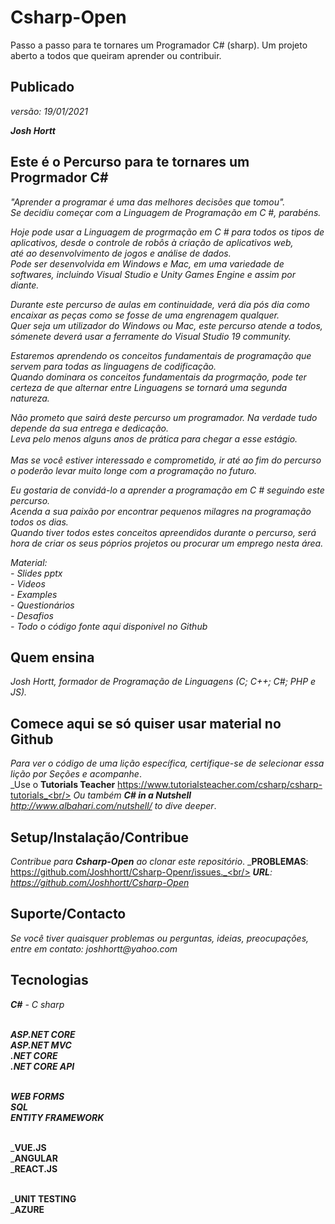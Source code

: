 # Csharp-Open
Passo a passo para te tornares um Programador C# (sharp). Um projeto aberto a todos que queiram aprender ou contribuir.

## Publicado
_versão: 19/01/2021_<br/>

_**Josh Hortt**_

## Este é o Percurso para te tornares um Progrmador C#

_"Aprender a programar é uma das melhores decisões que tomou"._<br/>
_Se decidiu começar com a Linguagem de Programação em C #, parabéns._<br/> 

_Hoje pode usar a Linguagem de progrmação em C # para todos os tipos de aplicativos, desde o controle de robôs à criação de aplicativos web,_<br/>
_até ao desenvolvimento de jogos e análise de dados._<br/>
_Pode ser desenvolvida em Windows e Mac, em uma variedade de softwares, incluindo Visual Studio e Unity Games Engine e assim por diante._<br/>

_Durante este percurso de aulas em continuidade, verá dia pós dia como encaixar as peças como se fosse de uma engrenagem qualquer._<br/>
_Quer seja um utilizador do Windows ou Mac, este percurso atende a todos, sómenete deverá usar a ferramente do Visual Studio 19 community._<br/>

_Estaremos aprendendo os conceitos fundamentais de programação que servem para todas as linguagens de codificação._<br/> 
_Quando dominara os conceitos fundamentais da progrmação, pode ter certeza de que alternar entre Linguagens se tornará uma segunda natureza._<br/>

_Não prometo que sairá deste percurso um programador. Na verdade tudo depende da sua entrega e dedicação._<br/> 
_Leva pelo menos alguns anos de prática para chegar a esse estágio._<br/>  
_Mas se você estiver interessado e comprometido, ir até ao fim do percurso o poderão levar muito longe com a programação no futuro._<br/>

_Eu gostaria de convidá-lo a aprender a programação em C # seguindo este percurso._<br/>
_Acenda a sua paixão por encontrar pequenos milagres na programação todos os dias._<br/>
_Quando tiver todos estes conceitos apreendidos durante o percurso, será hora de criar os seus póprios projetos ou procurar um emprego nesta área._

_Material:_<br/>
_- Slides pptx_<br/>
_- Videos_<br/>
_- Examples_<br/>
_- Questionários_<br/>
_- Desafios_<br/>
_- Todo o código fonte aqui disponivel no Github_<br/> 


## Quem ensina
_Josh Hortt, formador de Programação de Linguagens (C; C++; C#; PHP e JS)._<br/> 

## Comece aqui se só quiser usar material no Github
_Para ver o código de uma lição específica, certifique-se de selecionar essa lição por Seções e acompanhe_.<br/>
_Use o  **Tutorials Teacher** https://www.tutorialsteacher.com/csharp/csharp-tutorials_<br/>
_Ou também **C# in a Nutshell** http://www.albahari.com/nutshell/ to dive deeper_.

## Setup/Instalação/Contribue

_Contribue para **Csharp-Open** ao clonar este repositório_.
_**PROBLEMAS**: https://github.com/Joshhortt/Csharp-Openr/issues._<br/>
_**URL**: https://github.com/Joshhortt/Csharp-Open_

## Suporte/Contacto

_Se você tiver quaisquer problemas ou perguntas, ideias, preocupações, entre em contato: joshhortt@yahoo.com_

## Tecnologias 

_**C#** - C sharp_<br/><br/>

_**ASP.NET CORE**_<br/>
_**ASP.NET MVC**_<br/>
_**.NET CORE**_<br/>
_**.NET CORE API**_<br/><br/>

_**WEB FORMS**_<br/>
_**SQL**_<br/>
_**ENTITY FRAMEWORK**_<br/><br/>

_**VUE.JS**<br/>
_**ANGULAR**<br/>
_**REACT.JS**<br/><br/>

_**UNIT TESTING**<br/>
_**AZURE**<br/>


